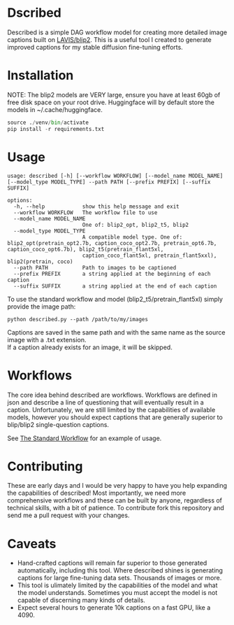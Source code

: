 # Dscribed 

Described is a simple DAG workflow model for creating more detailed image captions built on [LAVIS/blip2](https://github.com/salesforce/LAVIS/tree/main/projects/blip2).
This is a useful tool I created to generate improved captions for my stable diffusion fine-tuning efforts.  

# Installation

NOTE:  The blip2 models are VERY large, ensure you have at least 60gb of free disk space on your root drive.
Huggingface will by default store the models in ~/.cache/huggingface.

```python -m venv venv
source ./venv/bin/activate
pip install -r requirements.txt
```

# Usage

```
usage: described [-h] [--workflow WORKFLOW] [--model_name MODEL_NAME] [--model_type MODEL_TYPE] --path PATH [--prefix PREFIX] [--suffix SUFFIX]

options:
  -h, --help            show this help message and exit
  --workflow WORKFLOW   The workflow file to use
  --model_name MODEL_NAME
                        One of: blip2_opt, blip2_t5, blip2
  --model_type MODEL_TYPE
                        A compatible model type. One of: blip2_opt(pretrain_opt2.7b, caption_coco_opt2.7b, pretrain_opt6.7b, caption_coco_opt6.7b), blip2_t5(pretrain_flant5xl,
                        caption_coco_flant5xl, pretrain_flant5xxl), blip2(pretrain, coco)
  --path PATH           Path to images to be captioned
  --prefix PREFIX       a string applied at the beginning of each caption
  --suffix SUFFIX       a string applied at the end of each caption
```


To use the standard workflow and model (blip2_t5/pretrain_flant5xl) simply provide the image path: 

`python described.py --path /path/to/my/images`

Captions are saved in the same path and with the same name as the source image with a .txt extension.  
If a caption already exists for an image, it will be skipped.  

# Workflows

The core idea behind described are workflows.  Workflows are defined in json and describe a line of 
questioning that will eventually result in a caption.  Unfortunately, we are still limited by the capabilities of available models, 
however you should expect captions that are generally superior to blip/blip2 single-question captions.

See [The Standard Workflow](https://github.com/tjennings/described/blob/main/workflows/standard.json5) for an example of usage.

# Contributing

These are early days and I would be very happy to have you help expanding the capabilities of described! 
Most importantly, we need more comprehensive workflows and these can be built by anyone, regardless of technical skills,
with a bit of patience.  To contribute fork this repository and send me a pull request with your changes.  

# Caveats

* Hand-crafted captions will remain far superior to those generated automatically, including this tool.  Where described shines 
is generating captions for large fine-tuning data sets.  Thousands of images or more.  
* This tool is ulimately limited by the capabilities of the model and what the model understands.  Sometimes you must
accept the model is not capable of discerning many kinds of details.  
* Expect several hours to generate 10k captions on a fast GPU, like a 4090.  